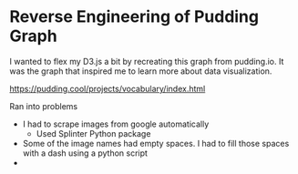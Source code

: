 # Reverse Engineering of Pudding Graph

I wanted to flex my D3.js a bit by recreating this graph from pudding.io.
It was the graph that inspired me to learn more about data visualization.

https://pudding.cool/projects/vocabulary/index.html

Ran into problems
- I had to scrape images from google automatically
  - Used Splinter Python package
- Some of the image names had empty spaces. I had to fill those spaces with a dash using a python script
-  